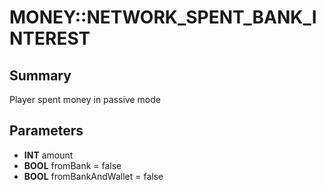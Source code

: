 # MONEY::NETWORK_SPENT_BANK_INTEREST

## Summary
Player spent money in passive mode

## Parameters
* **INT** amount
* **BOOL** fromBank = false
* **BOOL** fromBankAndWallet = false
